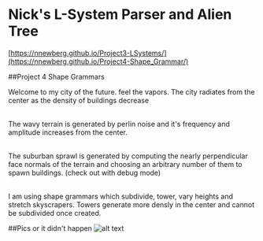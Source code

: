 # Nick's L-System Parser and Alien Tree

[https://nnewberg.github.io/Project3-LSystems/](https://nnewberg.github.io/Project4-Shape_Grammar/)

##Project 4 Shape Grammars

Welcome to my city of the future. feel the vapors. The city radiates from the center as the density of buildings decrease <br><br>

The wavy terrain is generated by perlin noise and it's frequency and amplitude increases from the center.<br><br>

The suburban sprawl is generated by computing the nearly perpendicular face normals of the terrain and choosing an arbitrary number of them to spawn buildings. (check out with debug mode)<br><br>

I am using shape grammars which subdivide, tower, vary heights and stretch skyscrapers. Towers generate more densly in the center and cannot be subdivided once created.

##Pics or it didn't happen
![alt text](https://github.com/nnewberg/Project3-LSystems/blob/master/img/Screen%20Shot%202017-02-07%20at%2012.23.33%20PM.png?raw=true)